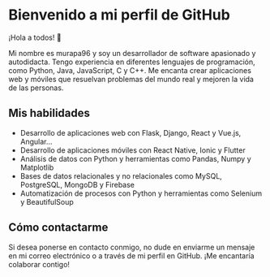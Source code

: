 # Bienvenido a mi perfil de GitHub

¡Hola a todos! 👋

Mi nombre es murapa96 y soy un desarrollador de software apasionado y autodidacta. Tengo experiencia en diferentes lenguajes de programación, como Python, Java, JavaScript, C y C++. Me encanta crear aplicaciones web y móviles que resuelvan problemas del mundo real y mejoren la vida de las personas.

## Mis habilidades

- Desarrollo de aplicaciones web con Flask, Django, React y Vue.js, Angular...
- Desarrollo de aplicaciones móviles con React Native, Ionic y Flutter
- Análisis de datos con Python y herramientas como Pandas, Numpy y Matplotlib
- Bases de datos relacionales y no relacionales como MySQL, PostgreSQL, MongoDB y Firebase
- Automatización de procesos con Python y herramientas como Selenium y BeautifulSoup


## Cómo contactarme

Si desea ponerse en contacto conmigo, no dude en enviarme un mensaje en mi correo electrónico o a través de mi perfil en GitHub. ¡Me encantaría colaborar contigo!
